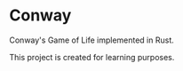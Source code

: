 # Conway

Conway's Game of Life implemented in Rust.

This project is created for learning purposes.
